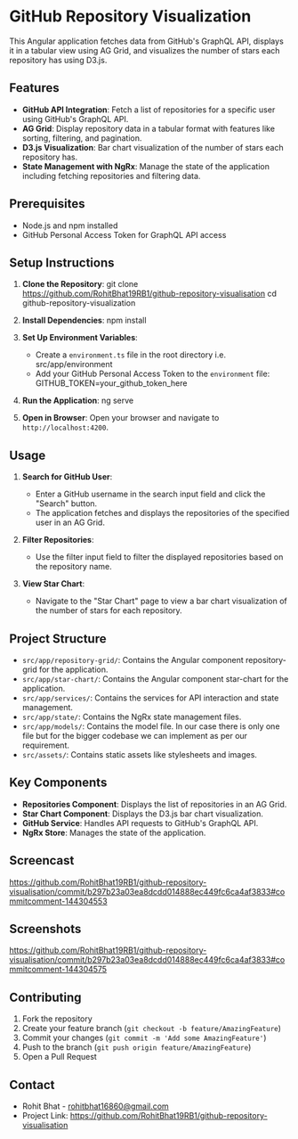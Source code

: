 # GitHub Repository Visualization

This Angular application fetches data from GitHub's GraphQL API, displays it in a tabular view using AG Grid, and visualizes the number of stars each repository has using D3.js.

## Features

- **GitHub API Integration**: Fetch a list of repositories for a specific user using GitHub's GraphQL API.
- **AG Grid**: Display repository data in a tabular format with features like sorting, filtering, and pagination.
- **D3.js Visualization**: Bar chart visualization of the number of stars each repository has.
- **State Management with NgRx**: Manage the state of the application including fetching repositories and filtering data.

## Prerequisites

- Node.js and npm installed
- GitHub Personal Access Token for GraphQL API access

## Setup Instructions

1. **Clone the Repository**:
    git clone https://github.com/RohitBhat19RB1/github-repository-visualisation
    cd github-repository-visualization

2. **Install Dependencies**:
    npm install

3. **Set Up Environment Variables**:
    - Create a `environment.ts` file in the root directory i.e. src/app/environment
    - Add your GitHub Personal Access Token to the `environment` file:
      GITHUB_TOKEN=your_github_token_here

4. **Run the Application**:
    ng serve

5. **Open in Browser**:
    Open your browser and navigate to `http://localhost:4200`.

## Usage

1. **Search for GitHub User**:
    - Enter a GitHub username in the search input field and click the "Search" button.
    - The application fetches and displays the repositories of the specified user in an AG Grid.

2. **Filter Repositories**:
    - Use the filter input field to filter the displayed repositories based on the repository name.

3. **View Star Chart**:
    - Navigate to the "Star Chart" page to view a bar chart visualization of the number of stars for each repository.

## Project Structure

- `src/app/repository-grid/`: Contains the Angular component repository-grid for the application.
- `src/app/star-chart/`: Contains the Angular component star-chart for the application.
- `src/app/services/`: Contains the services for API interaction and state management.
- `src/app/state/`: Contains the NgRx state management files.
- `src/app/models/`: Contains the model file. In our case there is only one file but for the bigger codebase we can implement as per our requirement.
- `src/assets/`: Contains static assets like stylesheets and images.

## Key Components

- **Repositories Component**: Displays the list of repositories in an AG Grid.
- **Star Chart Component**: Displays the D3.js bar chart visualization.
- **GitHub Service**: Handles API requests to GitHub's GraphQL API.
- **NgRx Store**: Manages the state of the application.

## Screencast
https://github.com/RohitBhat19RB1/github-repository-visualisation/commit/b297b23a03ea8dcdd014888ec449fc6ca4af3833#commitcomment-144304553

## Screenshots
https://github.com/RohitBhat19RB1/github-repository-visualisation/commit/b297b23a03ea8dcdd014888ec449fc6ca4af3833#commitcomment-144304575

## Contributing

1. Fork the repository
2. Create your feature branch (`git checkout -b feature/AmazingFeature`)
3. Commit your changes (`git commit -m 'Add some AmazingFeature'`)
4. Push to the branch (`git push origin feature/AmazingFeature`)
5. Open a Pull Request

## Contact

- Rohit Bhat - rohitbhat16860@gmail.com
- Project Link: https://github.com/RohitBhat19RB1/github-repository-visualisation
